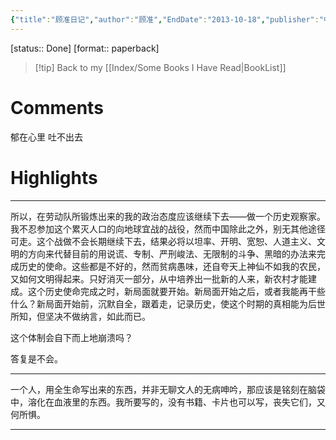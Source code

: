 ```yaml
---
{"title":"顾准日记","author":"顾准","EndDate":"2013-10-18","publisher":"中国青年出版社","dg-publish":true,"permalink":"/BookNotes/顾准日记/","dgPassFrontmatter":true,"noteIcon":""}
---
```


[status:: Done]
[format:: paperback]

>[!tip] Back to my [[Index/Some Books I Have Read\|BookList]]

# Comments
郁在心里 吐不出去

# Highlights

---
所以，在劳动队所锻炼出来的我的政治态度应该继续下去——做一个历史观察家。我不忍参加这个累灭人口的向地球宜战的战役，然而中国除此之外，别无其他途径可走。这个战做不会长期继续下去，结果必将以坦率、开明、宽恕、人道主义、文明的方向来代替目前的用说谎、专制、严刑峻法、无限制的斗争、黑暗的办法来完成历史的使命。这些都是不好的，然而贫病愚味，还自夸天上神仙不如我的农民，又如何文明得起来。只好消灭一部分，从中培养出一批新的人来，新农村才能建成。这个历史使命完成之时，新局面就要开始。新局面开始之后，或者我能再干些什么？新局面开始前，沉默自全，跟着走，记录历史，使这个时期的真相能为后世所知，但坚决不做纳言，如此而已。

这个体制会自下而上地崩溃吗？

答复是不会。

---
一个人，用全生命写出来的东西，并非无聊文人的无病呻吟，那应该是铭刻在脑袋中，溶化在血液里的东西。我所要写的，没有书籍、卡片也可以写，丧失它们，又何所惧。

---

